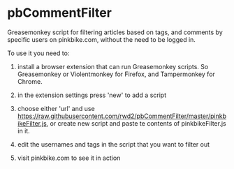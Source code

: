 # pbCommentFilter
Greasemonkey script for filtering articles based on tags, and comments by specific users on pinkbike.com, without the need to be logged in.

To use it you need to:

1) install a browser extension that can run Greasemonkey scripts. So Greasemonkey or Violentmonkey for Firefox, and Tampermonkey for Chrome.

2) in the extension settings press 'new' to add a script

3) choose either 'url' and use  https://raw.githubusercontent.com/rwd2/pbCommentFilter/master/pinkbikeFilter.js, or create new script and paste te contents of pinkbikeFilter.js in it.

3) edit the usernames and tags in the script that you want to filter out

4) visit pinkbike.com to see it in action

